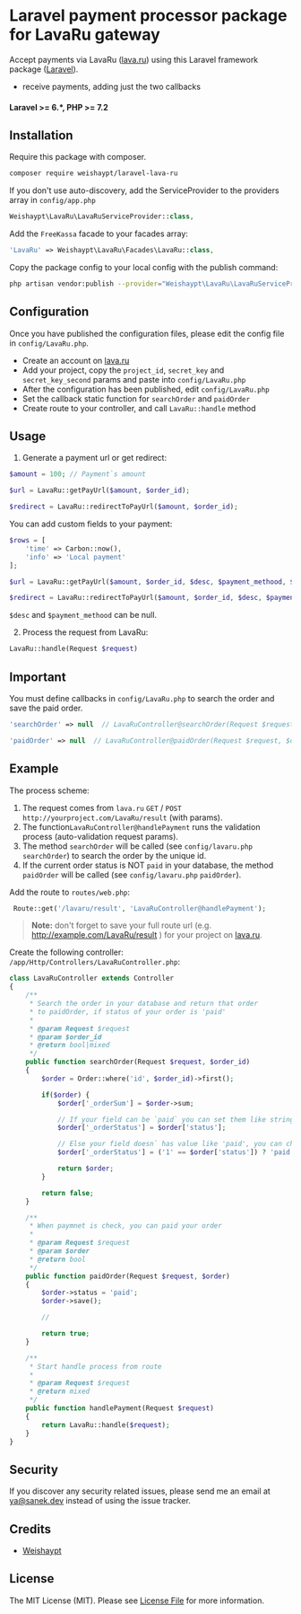 # Laravel payment processor package for LavaRu gateway

Accept payments via LavaRu ([lava.ru](https://lava.ru/)) using this Laravel framework package ([Laravel](https://laravel.com)).

- receive payments, adding just the two callbacks

#### Laravel >= 6.*, PHP >= 7.2

## Installation

Require this package with composer.

``` bash
composer require weishaypt/laravel-lava-ru
```

If you don't use auto-discovery, add the ServiceProvider to the providers array in `config/app.php`

```php
Weishaypt\LavaRu\LavaRuServiceProvider::class,
```

Add the `FreeKassa` facade to your facades array:

```php
'LavaRu' => Weishaypt\LavaRu\Facades\LavaRu::class,
```

Copy the package config to your local config with the publish command:
``` bash
php artisan vendor:publish --provider="Weishaypt\LavaRu\LavaRuServiceProvider"
```

## Configuration

Once you have published the configuration files, please edit the config file in `config/LavaRu.php`.

- Create an account on [lava.ru](lava.ru)
- Add your project, copy the `project_id`, `secret_key` and `secret_key_second` params and paste into `config/LavaRu.php`
- After the configuration has been published, edit `config/LavaRu.php`
- Set the callback static function for `searchOrder` and `paidOrder`
- Create route to your controller, and call `LavaRu::handle` method
 
## Usage

1) Generate a payment url or get redirect:

```php
$amount = 100; // Payment`s amount

$url = LavaRu::getPayUrl($amount, $order_id);

$redirect = LavaRu::redirectToPayUrl($amount, $order_id);
```

You can add custom fields to your payment:

```php
$rows = [
    'time' => Carbon::now(),
    'info' => 'Local payment'
];

$url = LavaRu::getPayUrl($amount, $order_id, $desc, $payment_methood, $rows);

$redirect = LavaRu::redirectToPayUrl($amount, $order_id, $desc, $payment_methood, $rows);
```

`$desc` and `$payment_methood` can be null.

2) Process the request from LavaRu:
``` php
LavaRu::handle(Request $request)
```

## Important

You must define callbacks in `config/LavaRu.php` to search the order and save the paid order.


``` php
'searchOrder' => null  // LavaRuController@searchOrder(Request $request)
```

``` php
'paidOrder' => null  // LavaRuController@paidOrder(Request $request, $order)
```

## Example

The process scheme:

1. The request comes from `lava.ru` `GET` / `POST` `http://yourproject.com/LavaRu/result` (with params).
2. The function`LavaRuController@handlePayment` runs the validation process (auto-validation request params).
3. The method `searchOrder` will be called (see `config/lavaru.php` `searchOrder`) to search the order by the unique id.
4. If the current order status is NOT `paid` in your database, the method `paidOrder` will be called (see `config/lavaru.php` `paidOrder`).

Add the route to `routes/web.php`:
``` php
 Route::get('/lavaru/result', 'LavaRuController@handlePayment');
```

> **Note:**
don't forget to save your full route url (e.g. http://example.com/LavaRu/result ) for your project on [lava.ru](lava.ru).

Create the following controller: `/app/Http/Controllers/LavaRuController.php`:

``` php
class LavaRuController extends Controller
{
    /**
     * Search the order in your database and return that order
     * to paidOrder, if status of your order is 'paid'
     *
     * @param Request $request
     * @param $order_id
     * @return bool|mixed
     */
    public function searchOrder(Request $request, $order_id)
    {
        $order = Order::where('id', $order_id)->first();

        if($order) {
            $order['_orderSum'] = $order->sum;

            // If your field can be `paid` you can set them like string
            $order['_orderStatus'] = $order['status'];

            // Else your field doesn` has value like 'paid', you can change this value
            $order['_orderStatus'] = ('1' == $order['status']) ? 'paid' : false;

            return $order;
        }

        return false;
    }

    /**
     * When paymnet is check, you can paid your order
     *
     * @param Request $request
     * @param $order
     * @return bool
     */
    public function paidOrder(Request $request, $order)
    {
        $order->status = 'paid';
        $order->save();

        //

        return true;
    }

    /**
     * Start handle process from route
     *
     * @param Request $request
     * @return mixed
     */
    public function handlePayment(Request $request)
    {
        return LavaRu::handle($request);
    }
}
```

## Security

If you discover any security related issues, please send me an email at ya@sanek.dev instead of using the issue tracker.

## Credits

- [Weishaypt](https://github.com/Weishaypt)
## License

The MIT License (MIT). Please see [License File](LICENSE.md) for more information.
